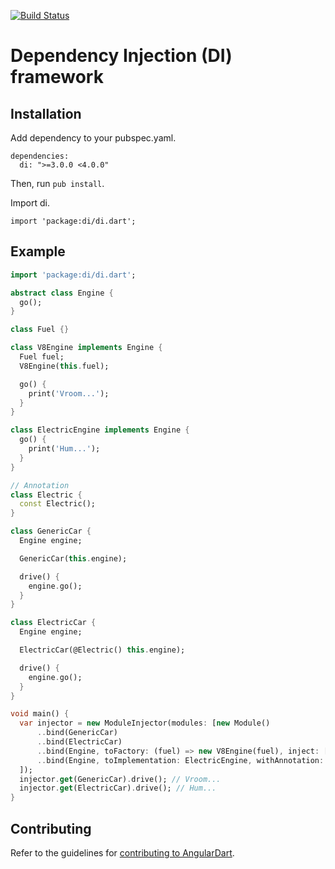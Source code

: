 [![Build Status](https://drone.io/github.com/angular/di.dart/status.png)](https://drone.io/github.com/angular/di.dart/latest)

# Dependency Injection (DI) framework

## Installation

Add dependency to your pubspec.yaml.

    dependencies:
      di: ">=3.0.0 <4.0.0"

Then, run `pub install`.

Import di.

    import 'package:di/di.dart';

## Example

```dart
import 'package:di/di.dart';

abstract class Engine {
  go();
}

class Fuel {}

class V8Engine implements Engine {
  Fuel fuel;
  V8Engine(this.fuel);

  go() {
    print('Vroom...');
  }
}

class ElectricEngine implements Engine {
  go() {
    print('Hum...');
  }
}

// Annotation
class Electric {
  const Electric();
}

class GenericCar {
  Engine engine;

  GenericCar(this.engine);

  drive() {
    engine.go();
  }
}

class ElectricCar {
  Engine engine;

  ElectricCar(@Electric() this.engine);

  drive() {
    engine.go();
  }
}

void main() {
  var injector = new ModuleInjector(modules: [new Module()
      ..bind(GenericCar)
      ..bind(ElectricCar)
      ..bind(Engine, toFactory: (fuel) => new V8Engine(fuel), inject: [Fuel])
      ..bind(Engine, toImplementation: ElectricEngine, withAnnotation: Electric)
  ]);
  injector.get(GenericCar).drive(); // Vroom...
  injector.get(ElectricCar).drive(); // Hum...
}
```

## Contributing

Refer to the guidelines for [contributing to AngularDart](http://goo.gl/nrXVgm).
